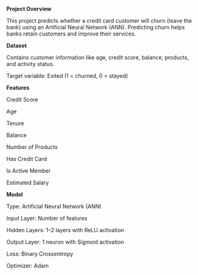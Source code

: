 **Project Overview**

This project predicts whether a credit card customer will churn (leave the bank) using an Artificial Neural Network (ANN). Predicting churn helps banks retain customers and improve their services.

**Dataset**

Contains customer information like age, credit score, balance, products, and activity status.

Target variable: Exited (1 = churned, 0 = stayed)

**Features**

Credit Score

Age

Tenure

Balance

Number of Products

Has Credit Card

Is Active Member

Estimated Salary

**Model**

Type: Artificial Neural Network (ANN)

Input Layer: Number of features

Hidden Layers: 1–2 layers with ReLU activation

Output Layer: 1 neuron with Sigmoid activation

Loss: Binary Crossentropy

Optimizer: Adam
